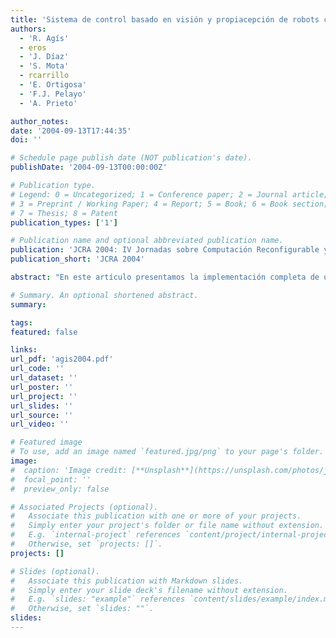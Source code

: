 ```yaml
---
title: 'Sistema de control basado en visión y propiacepción de robots con FPGA'
authors:
  - 'R. Agís'
  - eros
  - 'J. Díaz'
  - 'S. Mota'
  - rcarrillo
  - 'E. Ortigosa'
  - 'F.J. Pelayo'
  - 'A. Prieto'

author_notes:
date: '2004-09-13T17:44:35'
doi: ''

# Schedule page publish date (NOT publication's date).
publishDate: '2004-09-13T00:00:00Z'

# Publication type.
# Legend: 0 = Uncategorized; 1 = Conference paper; 2 = Journal article;
# 3 = Preprint / Working Paper; 4 = Report; 5 = Book; 6 = Book section;
# 7 = Thesis; 8 = Patent
publication_types: ['1']

# Publication name and optional abbreviated publication name.
publication: 'JCRA 2004: IV Jornadas sobre Computación Reconfigurable y Aplicaciones'
publication_short: 'JCRA 2004'

abstract: "En este artículo presentamos la implementación completa de un sistema de control de posición para un brazo robótico de articulaciones con inercia (no rígidas) de dos grados de libertad. El sistema dispone de propiaceptores de posición ópticos (encoders) así como un sistema de visión (localizador de coordenadas del extremo del brazo). Todo el procesamiento visual así como el sistema de control de motores, basado en controladores PID (Proporcional Integrador Derivativo) es local y han sido implementados en plataforma de hardware reconfigurable que permite la evaluación y configuración del dispositivo de forma rápida. Además, el sistema dispone de un conjunto de librerías software que permiten la configuración y control del robot, mediante un PC. El objetivo principal, a medio plazo, es valorar la versatilidad y viabilidad del aprendizaje mediante redes neuronales de pulsos, de la propia dinámica interna del robot que supondría un importante avance al eliminar la necesidad de diseños estructurales bien definidos."

# Summary. An optional shortened abstract.
summary:

tags:
featured: false

links:
url_pdf: 'agis2004.pdf'
url_code: ''
url_dataset: ''
url_poster: ''
url_project: ''
url_slides: ''
url_source: ''
url_video: ''

# Featured image
# To use, add an image named `featured.jpg/png` to your page's folder.
image:
#  caption: 'Image credit: [**Unsplash**](https://unsplash.com/photos/jdD8gXaTZsc)'
#  focal_point: ''
#  preview_only: false

# Associated Projects (optional).
#   Associate this publication with one or more of your projects.
#   Simply enter your project's folder or file name without extension.
#   E.g. `internal-project` references `content/project/internal-project/index.md`.
#   Otherwise, set `projects: []`.
projects: []

# Slides (optional).
#   Associate this publication with Markdown slides.
#   Simply enter your slide deck's filename without extension.
#   E.g. `slides: "example"` references `content/slides/example/index.md`.
#   Otherwise, set `slides: ""`.
slides:
---
```

